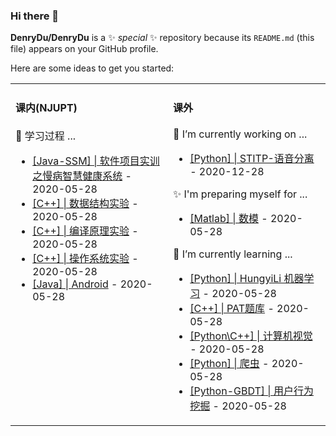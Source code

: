 ### Hi there 👋


**DenryDu/DenryDu** is a ✨ _special_ ✨ repository because its `README.md` (this file) appears on your GitHub profile.

Here are some ideas to get you started:



<table width="800px">
<tr >

<td valign="top" width="50%">



#### 课内(NJUPT)

🔭 学习过程 ...
* <a href='#' target='_blank'>[Java-SSM] | 软件项目实训之慢病智慧健康系统</a> - 2020-05-28
* <a href='#' target='_blank'>[C++] | 数据结构实验</a> - 2020-05-28
* <a href='#' target='_blank'>[C++] | 编译原理实验</a> - 2020-05-28
* <a href='#' target='_blank'>[C++] | 操作系统实验</a> - 2020-05-28
* <a href='#' target='_blank'>[Java] | Android</a> - 2020-05-28
</td>

<td valign="top" width="50%">

#### 课外
🔭 I’m currently working on ...
* <a href='#' target='_blank'>[Python] | STITP-语音分离</a> - 2020-12-28

✨ I'm preparing myself for ...
* <a href='#' target='_blank'>[Matlab] | 数模</a> - 2020-05-28

🌱 I’m currently learning ...
* <a href='#' target='_blank'>[Python] | HungyiLi 机器学习</a> - 2020-05-28
* <a href='#' target='_blank'>[C++] | PAT题库</a> - 2020-05-28
* <a href='#' target='_blank'>[Python\C++] | 计算机视觉</a> - 2020-05-28
* <a href='#' target='_blank'>[Python] | 爬虫</a> - 2020-05-28
* <a href='#' target='_blank'>[Python-GBDT] | 用户行为挖掘</a> - 2020-05-28
</td>
</tr>

</table>
  
  
<!--
  
- 🔭 I’m currently working on ...
- 👯 I’m looking to collaborate on ...
- 🤔 I’m looking for help with ...
- 💬 Ask me about ...
- 📫 How to reach me: 2364549135@qq.com
- 😄 Pronouns: ...
- ⚡ Fun fact: ...
-->
